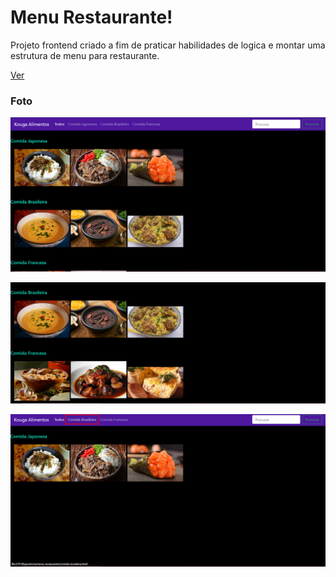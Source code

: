 
# Menu Restaurante!

Projeto frontend criado a fim de praticar habilidades de logica e montar uma estrutura de menu para restaurante.
 
[Ver](https://menu-restaurante-vercel.vercel.app/)

### Foto
![enter image description here](https://github.com/IltonBJSilva/menu-restaurante/blob/main/imagem/menu%2001.png?raw=true)

![enter image description here](https://github.com/IltonBJSilva/menu-restaurante/blob/main/imagem/menu%2002.png?raw=true)

![enter image description here](https://github.com/IltonBJSilva/menu-restaurante/blob/main/imagem/japao.png?raw=true)
